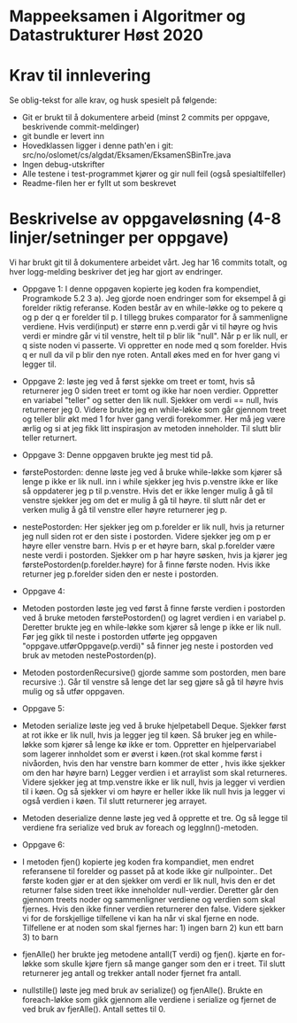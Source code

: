 # Mappeeksamen i Algoritmer og Datastrukturer Høst 2020

# Krav til innlevering

Se oblig-tekst for alle krav, og husk spesielt på følgende:

* Git er brukt til å dokumentere arbeid (minst 2 commits per oppgave, beskrivende commit-meldinger)	
* git bundle er levert inn
* Hovedklassen ligger i denne path'en i git: src/no/oslomet/cs/algdat/Eksamen/EksamenSBinTre.java
* Ingen debug-utskrifter
* Alle testene i test-programmet kjører og gir null feil (også spesialtilfeller)
* Readme-filen her er fyllt ut som beskrevet


# Beskrivelse av oppgaveløsning (4-8 linjer/setninger per oppgave)

Vi har brukt git til å dokumentere arbeidet vårt. Jeg har 16 commits totalt, og hver logg-melding beskriver det jeg har gjort av endringer.

* Oppgave 1: I denne oppgaven kopierte jeg koden fra kompendiet, Programkode 5.2 3 a). 
Jeg gjorde noen endringer som for eksempel å gi forelder riktig referanse. Koden består av en while-løkke
og to pekere q og p der q er forelder til p. I tillegg brukes comparator for å sammenligne verdiene. Hvis 
verdi(input) er større enn p.verdi går vi til høyre og hvis verdi er mindre går vi til venstre, helt til
p blir lik "null". Når p er lik null, er q siste noden vi passerte. Vi oppretter en node med q som forelder. 
Hvis q er null da vil p blir den nye roten. Antall økes med en for hver gang vi legger til.

 
* Oppgave 2: løste jeg ved å først sjekke om treet er tomt, hvis så returnerer jeg 0 siden treet er tomt og ikke har
noen verdier. Oppretter en variabel "teller" og setter den lik null. Sjekker om verdi == null, hvis returnerer jeg 0.
Videre brukte jeg en while-løkke som går gjennom treet og teller blir økt med 1 for hver gang verdi forekommer.
Her må jeg være ærlig og si at jeg fikk litt inspirasjon av metoden inneholder. Til slutt blir teller returnert.

* Oppgave 3: Denne oppgaven brukte jeg mest tid på.

- førstePostorden: denne løste jeg ved å bruke while-løkke som kjører så lenge p ikke er lik null.
inn i while sjekker jeg hvis p.venstre ikke er like så oppdaterer jeg p til p.venstre. Hvis det er ikke lenger mulig 
å gå til venstre sjekker jeg om det er mulig å gå til høyre. til slutt når det er verken mulig å gå til venstre eller 
høyre returnerer jeg p. 

- nestePostorden: Her sjekker jeg om p.forelder er lik null, hvis ja returner jeg null siden rot er den siste i
postorden. Videre sjekker jeg om p er høyre eller venstre barn. Hvis p er et høyre barn, skal p.forelder være neste 
verdi i postorden. Sjekker om p har høyre søsken, hvis ja kjører jeg førstePostorden(p.forelder.høyre) for å finne første noden.
Hvis ikke returner jeg p.forelder siden den er neste i postorden.

* Oppgave 4: 
- Metoden postorden løste jeg ved først å finne første verdien i postorden ved å bruke metoden førstePostorden() og 
lagret verdien i en variabel p. Deretter brukte jeg en while-løkke som kjører så lenge p ikke er lik null. 
Før jeg gikk til neste i postorden utførte jeg oppgaven "oppgave.utførOppgave(p.verdi)" så finner jeg neste i postorden
ved bruk av metoden nestePostorden(p).

- Metoden postordenRecursive() gjorde samme som postorden, men bare recursive :). Går til venstre så lenge det lar seg 
gjøre så gå til høyre hvis mulig og så utfør oppgaven.

* Oppgave 5:
- Metoden serialize løste jeg ved å bruke hjelpetabell Deque. Sjekker først at rot ikke er lik null, 
hvis ja legger jeg til køen. Så bruker jeg en while-løkke som kjører så lenge kø ikke er tom. Oppretter en hjelpervariabel
som lagerer innholdet som er øverst i køen.(rot skal komme først i nivåorden, hvis den har venstre barn kommer de etter 
, hvis ikke sjekker om den har høyre barn) Legger verdien i et arraylist som skal returneres. Videre sjekker jeg at
tmp.venstre ikke er lik null, hvis ja legger vi verdien til i køen. Og så sjekker vi om høyre er heller ikke lik null
hvis ja legger vi også verdien i køen. Til slutt returnerer jeg arrayet.
 
- Metoden deserialize denne løste jeg ved å opprette et tre. Og så legge til verdiene fra serialize ved bruk
av foreach og leggInn()-metoden.

* Oppgave 6:
- I metoden fjen() kopierte jeg koden fra kompandiet, men endret referansene til forelder og passet på at kode
ikke gir nullpointer.. Det første koden gjør er at den sjekker om verdi er lik null, hvis den er det returner false siden 
treet ikke inneholder null-verdier. Deretter går den gjennom treets noder og sammenligner verdiene og verdien som
skal fjernes. Hvis den ikke finner verdien returnerer den false. Videre sjekker vi for de forskjellige tilfellene vi kan ha
når vi skal fjerne en node. 
Tilfellene er at noden som skal fjernes har:
        1) ingen barn
        2) kun ett barn
        3) to barn

       
 

- fjenAlle() her brukte jeg metodene antall(T verdi) og fjen(). kjørte en for-løkke som skulle kjøre fjern 
så mange ganger som den er i treet. 
Til slutt returnerer jeg antall og trekker antall noder fjernet fra antall.

- nullstille() løste jeg med bruk av serialize() og fjenAlle(). Brukte en foreach-løkke som gikk gjennom alle 
verdiene i serialize og fjernet de ved bruk av fjerAlle(). Antall settes til 0.

